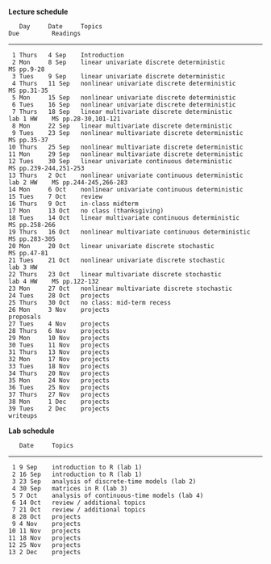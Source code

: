**Lecture schedule**

       Day     Date     Topics                                            Due         Readings
  ---- ------- -------- ------------------------------------------------- ----------- -----------------------
     1 Thurs   4 Sep    Introduction                                                  
     2 Mon     8 Sep    linear univariate discrete deterministic                      MS pp.9-28
     3 Tues    9 Sep    linear univariate discrete deterministic                      
     4 Thurs   11 Sep   nonlinear univariate discrete deterministic                   MS pp.31-35
     5 Mon     15 Sep   nonlinear univariate discrete deterministic                   
     6 Tues    16 Sep   nonlinear univariate discrete deterministic                   
     7 Thurs   18 Sep   linear multivariate discrete deterministic        lab 1 HW    MS pp.28-30,101-121
     8 Mon     22 Sep   linear multivariate discrete deterministic                    
     9 Tues    23 Sep   nonlinear multivariate discrete deterministic                 MS pp.35-37
    10 Thurs   25 Sep   nonlinear multivariate discrete deterministic                 
    11 Mon     29 Sep   nonlinear multivariate discrete deterministic                 
    12 Tues    30 Sep   linear univariate continuous deterministic                    MS pp.239-244,251-253
    13 Thurs   2 Oct    nonlinear univariate continuous deterministic     lab 2 HW    MS pp.244-245,266-283
    14 Mon     6 Oct    nonlinear univariate continuous deterministic                 
    15 Tues    7 Oct    review                                                        
    16 Thurs   9 Oct    in-class midterm                                              
    17 Mon     13 Oct   no class (thanksgiving)                                       
    18 Tues    14 Oct   linear multivariate continuous deterministic                  MS pp.258-266
    19 Thurs   16 Oct   nonlinear multivariate continuous deterministic               MS pp.283-305
    20 Mon     20 Oct   linear univariate discrete stochastic                         MS pp.47-81
    21 Tues    21 Oct   nonlinear univariate discrete stochastic          lab 3 HW    
    22 Thurs   23 Oct   linear multivariate discrete stochastic           lab 4 HW    MS pp.122-132
    23 Mon     27 Oct   nonlinear multivariate discrete stochastic                    
    24 Tues    28 Oct   projects                                                      
    25 Thurs   30 Oct   no class: mid-term recess                                     
    26 Mon     3 Nov    projects                                          proposals   
    27 Tues    4 Nov    projects                                                      
    28 Thurs   6 Nov    projects                                                      
    29 Mon     10 Nov   projects                                                      
    30 Tues    11 Nov   projects                                                      
    31 Thurs   13 Nov   projects                                                      
    32 Mon     17 Nov   projects                                                      
    33 Tues    18 Nov   projects                                                      
    34 Thurs   20 Nov   projects                                                      
    35 Mon     24 Nov   projects                                                      
    36 Tues    25 Nov   projects                                                      
    37 Thurs   27 Nov   projects                                                      
    38 Mon     1 Dec    projects                                                      
    39 Tues    2 Dec    projects                                          writeups    

**Lab schedule**

       Date     Topics
  ---- -------- --------------------------------------------
     1 9 Sep    introduction to R (lab 1)
     2 16 Sep   introduction to R (lab 1)
     3 23 Sep   analysis of discrete-time models (lab 2)
     4 30 Sep   matrices in R (lab 3)
     5 7 Oct    analysis of continuous-time models (lab 4)
     6 14 Oct   review / additional topics
     7 21 Oct   review / additional topics
     8 28 Oct   projects
     9 4 Nov    projects
    10 11 Nov   projects
    11 18 Nov   projects
    12 25 Nov   projects
    13 2 Dec    projects


